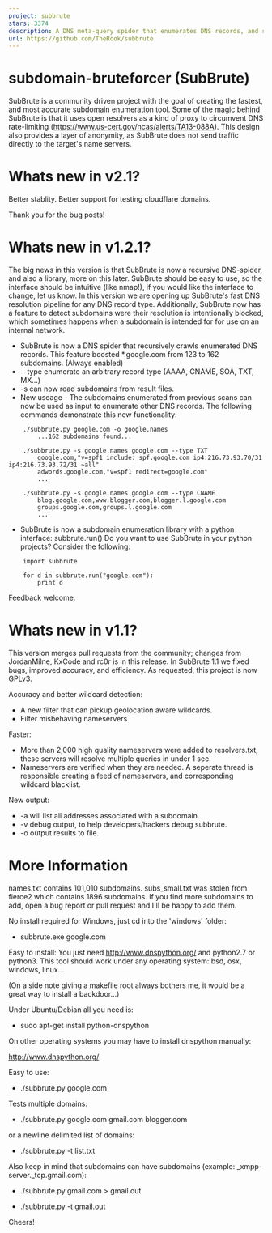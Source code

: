 ```yaml
---
project: subbrute
stars: 3374
description: A DNS meta-query spider that enumerates DNS records, and subdomains.
url: https://github.com/TheRook/subbrute
---
```


subdomain-bruteforcer (SubBrute)
================================

SubBrute is a community driven project with the goal of creating the fastest, and most accurate subdomain enumeration tool. Some of the magic behind SubBrute is that it uses open resolvers as a kind of proxy to circumvent DNS rate-limiting (https://www.us-cert.gov/ncas/alerts/TA13-088A). This design also provides a layer of anonymity, as SubBrute does not send traffic directly to the target's name servers.

Whats new in v2.1?
==================

Better stablity. Better support for testing cloudflare domains.

Thank you for the bug posts!

Whats new in v1.2.1?
====================

The big news in this version is that SubBrute is now a recursive DNS-spider, and also a library, more on this later. SubBrute should be easy to use, so the interface should be intuitive (like nmap!), if you would like the interface to change, let us know. In this version we are opening up SubBrute's fast DNS resolution pipeline for any DNS record type. Additionally, SubBrute now has a feature to detect subdomains were their resolution is intentionally blocked, which sometimes happens when a subdomain is intended for for use on an internal network.

-   SubBrute is now a DNS spider that recursively crawls enumerated DNS records. This feature boosted \*.google.com from 123 to 162 subdomains. (Always enabled)
-   \--type enumerate an arbitrary record type (AAAA, CNAME, SOA, TXT, MX...)
-   \-s can now read subdomains from result files.
-   New useage - The subdomains enumerated from previous scans can now be used as input to enumerate other DNS records. The following commands demonstrate this new functionality:

```
	./subbrute.py google.com -o google.names
		...162 subdomains found...

	./subbrute.py -s google.names google.com --type TXT
		google.com,"v=spf1 include:_spf.google.com ip4:216.73.93.70/31 ip4:216.73.93.72/31 ~all"
		adwords.google.com,"v=spf1 redirect=google.com"
		...

	./subbrute.py -s google.names google.com --type CNAME
		blog.google.com,www.blogger.com,blogger.l.google.com
		groups.google.com,groups.l.google.com
		...
```

-   SubBrute is now a subdomain enumeration library with a python interface: subbrute.run() Do you want to use SubBrute in your python projects? Consider the following:

```
	import subbrute

	for d in subbrute.run("google.com"):
		print d 
```

Feedback welcome.

Whats new in v1.1?
==================

This version merges pull requests from the community; changes from JordanMilne, KxCode and rc0r is in this release. In SubBrute 1.1 we fixed bugs, improved accuracy, and efficiency. As requested, this project is now GPLv3.

Accuracy and better wildcard detection:

-   A new filter that can pickup geolocation aware wildcards.
-   Filter misbehaving nameservers

Faster:

-   More than 2,000 high quality nameservers were added to resolvers.txt, these servers will resolve multiple queries in under 1 sec.
-   Nameservers are verified when they are needed. A seperate thread is responsible creating a feed of nameservers, and corresponding wildcard blacklist.

New output:

-   \-a will list all addresses associated with a subdomain.
-   \-v debug output, to help developers/hackers debug subbrute.
-   \-o output results to file.

More Information
================

names.txt contains 101,010 subdomains. subs\_small.txt was stolen from fierce2 which contains 1896 subdomains. If you find more subdomains to add, open a bug report or pull request and I'll be happy to add them.

No install required for Windows, just cd into the 'windows' folder:

-   subbrute.exe google.com

Easy to install: You just need http://www.dnspython.org/ and python2.7 or python3. This tool should work under any operating system: bsd, osx, windows, linux...

(On a side note giving a makefile root always bothers me, it would be a great way to install a backdoor...)

Under Ubuntu/Debian all you need is:

-   sudo apt-get install python-dnspython

On other operating systems you may have to install dnspython manually:

http://www.dnspython.org/

Easy to use:

-   ./subbrute.py google.com

Tests multiple domains:

-   ./subbrute.py google.com gmail.com blogger.com

or a newline delimited list of domains:

-   ./subbrute.py -t list.txt

Also keep in mind that subdomains can have subdomains (example: \_xmpp-server.\_tcp.gmail.com):

-   ./subbrute.py gmail.com > gmail.out
    
-   ./subbrute.py -t gmail.out
    

Cheers!
